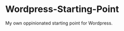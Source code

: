 Wordpress-Starting-Point
========================

My own oppinionated starting point for Wordpress.  
